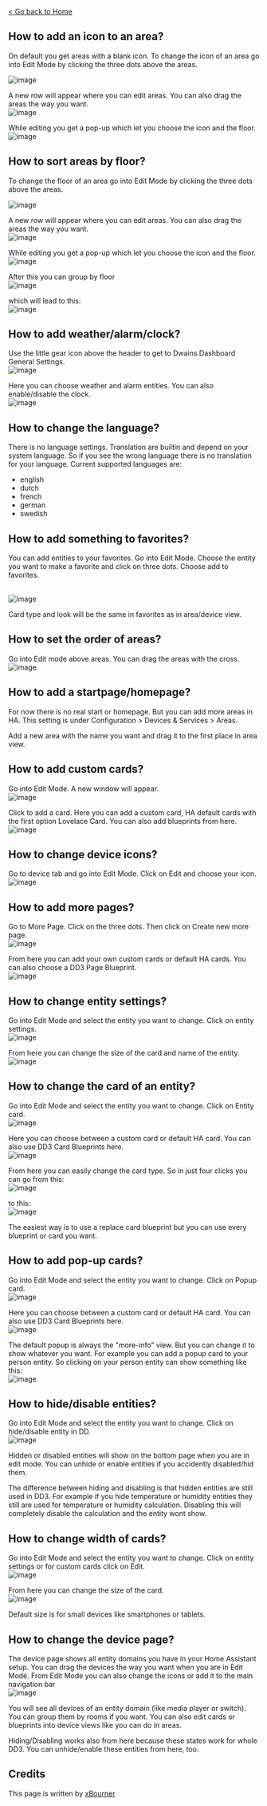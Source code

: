 [< Go back to Home](../index.md)


## How to add an icon to an area?

On default you get areas with a blank icon. 
To change the icon of an area go into Edit Mode by clicking the three dots above the areas.

![image](https://user-images.githubusercontent.com/64064679/162938511-d9c02d97-ff84-41a8-a7d7-10a8d4c3d1a3.png)

A new row will appear where you can edit areas. You can also drag the areas the way you want.
<br>![image](https://user-images.githubusercontent.com/64064679/162938642-8d77fbbb-46c5-44f6-8179-9bec5528ff05.png)

While editing you get a pop-up which let you choose the icon and the floor.
<br>![image](https://user-images.githubusercontent.com/64064679/162938774-451ceb87-7d4b-4dc3-8c9d-c63a39ab91ff.png)

## How to sort areas by floor?

 
To change the floor of an area go into Edit Mode by clicking the three dots above the areas.

![image](https://user-images.githubusercontent.com/64064679/162938511-d9c02d97-ff84-41a8-a7d7-10a8d4c3d1a3.png)

A new row will appear where you can edit areas. You can also drag the areas the way you want.
<br>![image](https://user-images.githubusercontent.com/64064679/162938642-8d77fbbb-46c5-44f6-8179-9bec5528ff05.png)

While editing you get a pop-up which let you choose the icon and the floor.
<br>![image](https://user-images.githubusercontent.com/64064679/162938774-451ceb87-7d4b-4dc3-8c9d-c63a39ab91ff.png)

After this you can group by floor 
<br> ![image](https://user-images.githubusercontent.com/64064679/162940083-50f93c09-0b7c-43ed-81c7-c6ee2f9f4510.png)

which will lead to this:
<br>![image](https://user-images.githubusercontent.com/64064679/162940150-ac91eba9-7db3-4a18-88e4-1f09740150b7.png)

## How to add weather/alarm/clock?

Use the little gear icon above the header to get to Dwains Dashboard General Settings.
<br>![image](https://user-images.githubusercontent.com/64064679/163027605-2eb4b0a4-9ac2-4b3a-a768-d9cead3aac5d.png)

Here you can choose weather and alarm entities. You can also enable/disable the clock.
<br>![image](https://user-images.githubusercontent.com/64064679/163027703-cc160558-fc28-43a4-8a33-e798aaa5a19c.png)

## How to change the language?

There is no language settings. Translation are builtin and depend on your system language. So if you see the wrong language there is no translation for your language.
Current supported languages are:
- english
- dutch
- french
- german
- swedish

## How to add something to favorites?

You can add entities to your favorites. 
Go into Edit Mode.
Choose the entity you want to make a favorite and click on three dots.
Choose add to favorites. 

<br>![image](https://user-images.githubusercontent.com/64064679/163055549-5c51acae-4d51-4e7e-9de3-51377e67fc3b.png)

Card type and look will be the same in favorites as in area/device view.

## How to set the order of areas?

Go into Edit mode above areas. You can drag the areas with the cross.
<br>![image](https://user-images.githubusercontent.com/64064679/163052613-382588a7-b99e-4d6c-84d2-2b609af03940.png)


## How to add a startpage/homepage?
For now there is no real start or homepage. But you can add more areas in HA. 
This setting is under Configuration > Devices & Services > Areas.

Add a new area with the name you want and drag it to the first place in area view.

## How to add custom cards?

Go into Edit Mode.
A new window will appear.
<br>![image](https://user-images.githubusercontent.com/64064679/163053052-fee1be4f-89c3-43e4-97e9-cdd826ea6d2a.png)

Click to add a card. 
Here you can add a custom card, HA default cards with the first option Lovelace Card.
You can also add blueprints from here.
<br>![image](https://user-images.githubusercontent.com/64064679/163053108-8c66682d-42ab-4bef-8045-c9bfa09a57f0.png)


## How to change device icons?

Go to device tab and go into Edit Mode. Click on Edit and choose your icon.
<br>![image](https://user-images.githubusercontent.com/64064679/163053349-e3afa440-36a1-44fb-aa28-68b16fbc2b3f.png)


## How to add more pages?

Go to More Page. Click on the three dots. Then click on Create new more page.
<br>![image](https://user-images.githubusercontent.com/64064679/163053671-adde8e6b-2138-404b-9601-10dc85050398.png)

From here you can add your own custom cards or default HA cards. You can also choose a DD3 Page Blueprint.
<br>![image](https://user-images.githubusercontent.com/64064679/163053806-5c8394ef-cdac-4507-9891-35dce2b1c10b.png)


## How to change entity settings?

Go into Edit Mode and select the entity you want to change. Click on entity settings.
<br>![image](https://user-images.githubusercontent.com/64064679/163055733-a6eb0e28-efc3-4fc0-81ae-4c6b10409bec.png)

From here you can change the size of the card and name of the entity. 
<br>![image](https://user-images.githubusercontent.com/64064679/163054024-bd9ca170-7e9d-4089-94e3-7b7724ba7efb.png)


## How to change the card of an entity?

Go into Edit Mode and select the entity you want to change. Click on Entity card.
<br>![image](https://user-images.githubusercontent.com/64064679/163055802-0b8dd8e2-75b4-45e9-be44-f295a5672a46.png)

Here you can choose between a custom card or default HA card. You can also use DD3 Card Blueprints here.
<br>![image](https://user-images.githubusercontent.com/64064679/163054213-d701e026-a4e2-423b-ba67-dcdbac91a3d5.png)

From here you can easily change the card type. So in just four clicks you can go from this:
<br>![image](https://user-images.githubusercontent.com/64064679/163204028-f58c23ad-2aa2-4361-ae6d-d983e0cf21c4.png)

to this:
<br>![image](https://user-images.githubusercontent.com/64064679/163203907-7cf41a20-ba41-499a-9879-d6858e1bc745.png)

The easiest way is to use a replace card blueprint but you can use every blueprint or card you want.

## How to add pop-up cards?
Go into Edit Mode and select the entity you want to change. Click on Popup card.
<br>![image](https://user-images.githubusercontent.com/64064679/163055883-71087401-1f0c-4ca3-9c6c-a02ef57081ba.png)

Here you can choose between a custom card or default HA card. You can also use DD3 Card Blueprints here.
<br>![image](https://user-images.githubusercontent.com/64064679/163054295-df3d75a6-a6a4-41fe-a6c4-0e00a67c3b36.png)

The default popup is always the "more-info" view. But you can change it to show whatever you want. 
For example you can add a popup card to your person entity. So clicking on your person entity can show something like this:
<br>![image](https://user-images.githubusercontent.com/83040228/162289994-396f1dcf-de3a-4cf9-87cc-b1e0c545893d.jpeg)


## How to hide/disable entities?
Go into Edit Mode and select the entity you want to change. Click on hide/disable entity in DD.
<br>![image](https://user-images.githubusercontent.com/64064679/163055979-df7511c4-aa08-4f48-8988-907d614baa8c.png)

Hidden or disabled entities will show on the bottom page when you are in edit mode.
You can unhide or enable entities if you accidently disabled/hid them.

The difference between hiding and disabling is that hidden entities are still used in DD3. For example if you hide temperature or humidity entities they still are used for temperature or humidity calculation. 
Disabling this will completely disable the calculation and the entity wont show.

## How to change width of cards?

Go into Edit Mode and select the entity you want to change. Click on entity settings or for custom cards click on Edit.
<br>![image](https://user-images.githubusercontent.com/64064679/163055733-a6eb0e28-efc3-4fc0-81ae-4c6b10409bec.png)

From here you can change the size of the card. 
<br>![image](https://user-images.githubusercontent.com/64064679/163054024-bd9ca170-7e9d-4089-94e3-7b7724ba7efb.png)

Default size is for small devices like smartphones or tablets.

## How to change the device page?

The device page shows all entity domains you have in your Home Assistant setup. You can drag the devices the way you want when you are in Edit Mode.
From Edit Mode you can also change the icons or add it to the main navigation bar 
<br>![image](https://user-images.githubusercontent.com/64064679/163205930-722775af-87c0-43e2-94ed-376b034d2754.png)

You will see all devices of an entity domain (like media player or switch). You can group them by rooms if you want.
You can also edit cards or blueprints into device views like you can do in areas.

Hiding/Disabling works also from here because these states work for whole DD3. You can unhide/enable these entities from here, too.



## Credits

This page is written by [xBourner](https://github.com/xbourner)

